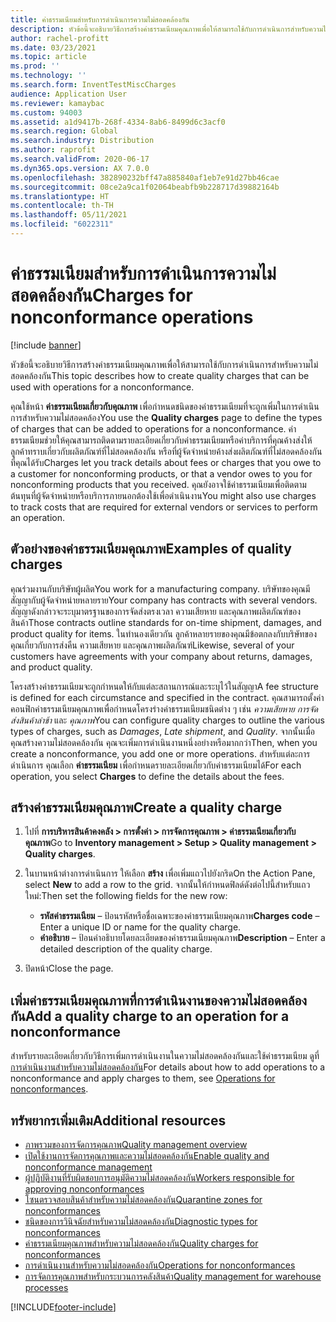 ```yaml
---
title: ค่าธรรมเนียมสำหรับการดำเนินการความไม่สอดคล้องกัน
description: หัวข้อนี้จะอธิบายวิธีการสร้างค่าธรรมเนียมคุณภาพเพื่อให้สามารถใช้กับการดำเนินการสำหรับความไม่สอดคล้องกัน
author: rachel-profitt
ms.date: 03/23/2021
ms.topic: article
ms.prod: ''
ms.technology: ''
ms.search.form: InventTestMiscCharges
audience: Application User
ms.reviewer: kamaybac
ms.custom: 94003
ms.assetid: a1d9417b-268f-4334-8ab6-8499d6c3acf0
ms.search.region: Global
ms.search.industry: Distribution
ms.author: raprofit
ms.search.validFrom: 2020-06-17
ms.dyn365.ops.version: AX 7.0.0
ms.openlocfilehash: 382890232bff47a885840af1eb7e91d27bb46cae
ms.sourcegitcommit: 08ce2a9ca1f02064beabfb9b228717d39882164b
ms.translationtype: HT
ms.contentlocale: th-TH
ms.lasthandoff: 05/11/2021
ms.locfileid: "6022311"
---
```

# <a name="charges-for-nonconformance-operations"></a><span data-ttu-id="68585-103">ค่าธรรมเนียมสำหรับการดำเนินการความไม่สอดคล้องกัน</span><span class="sxs-lookup"><span data-stu-id="68585-103">Charges for nonconformance operations</span></span>

[!include [banner](../includes/banner.md)]

<span data-ttu-id="68585-104">หัวข้อนี้จะอธิบายวิธีการสร้างค่าธรรมเนียมคุณภาพเพื่อให้สามารถใช้กับการดำเนินการสำหรับความไม่สอดคล้องกัน</span><span class="sxs-lookup"><span data-stu-id="68585-104">This topic describes how to create quality charges that can be used with operations for a nonconformance.</span></span>

<span data-ttu-id="68585-105">คุณใช้หน้า **ค่าธรรมเนียมเกี่ยวกับคุณภาพ** เพื่อกำหนดชนิดของค่าธรรมเนียมที่จะถูกเพิ่มในการดำเนินการสำหรับความไม่สอดคล้อง</span><span class="sxs-lookup"><span data-stu-id="68585-105">You use the **Quality charges** page to define the types of charges that can be added to operations for a nonconformance.</span></span> <span data-ttu-id="68585-106">ค่าธรรมเนียมช่วยให้คุณสามารถติดตามรายละเอียดเกี่ยวกับค่าธรรมเนียมหรือค่าบริการที่คุณค้างส่งให้ลูกค้าทราบเกี่ยวกับผลิตภัณฑ์ที่ไม่สอดคล้องกัน หรือที่ผู้จัดจำหน่ายค้างส่งผลิตภัณฑ์ที่ไม่สอดคล้องกันที่คุณได้รับ</span><span class="sxs-lookup"><span data-stu-id="68585-106">Charges let you track details about fees or charges that you owe to a customer for nonconforming products, or that a vendor owes to you for nonconforming products that you received.</span></span> <span data-ttu-id="68585-107">คุณยังอาจใช้ค่าธรรมเนียมเพื่อติดตามต้นทุนที่ผู้จัดจำหน่ายหรือบริการภายนอกต้องใช้เพื่อดําเนินงาน</span><span class="sxs-lookup"><span data-stu-id="68585-107">You might also use charges to track costs that are required for external vendors or services to perform an operation.</span></span>

## <a name="examples-of-quality-charges"></a><span data-ttu-id="68585-108">ตัวอย่างของค่าธรรมเนียมคุณภาพ</span><span class="sxs-lookup"><span data-stu-id="68585-108">Examples of quality charges</span></span>

<span data-ttu-id="68585-109">คุณร่วมงานกับบริษัทผู้ผลิต</span><span class="sxs-lookup"><span data-stu-id="68585-109">You work for a manufacturing company.</span></span> <span data-ttu-id="68585-110">บริษัทของคุณมีสัญญากับผู้จัดจำหน่ายหลายราย</span><span class="sxs-lookup"><span data-stu-id="68585-110">Your company has contracts with several vendors.</span></span> <span data-ttu-id="68585-111">สัญญาดังกล่าวจะระบุมาตรฐานของการจัดส่งตรงเวลา ความเสียหาย และคุณภาพผลิตภัณฑ์ของสินค้า</span><span class="sxs-lookup"><span data-stu-id="68585-111">Those contracts outline standards for on-time shipment, damages, and product quality for items.</span></span> <span data-ttu-id="68585-112">ในทำนองเดียวกัน ลูกค้าหลายรายของคุณมีข้อตกลงกับบริษัทของคุณเกี่ยวกับการส่งคืน ความเสียหาย และคุณภาพผลิตภัณฑ์</span><span class="sxs-lookup"><span data-stu-id="68585-112">Likewise, several of your customers have agreements with your company about returns, damages, and product quality.</span></span>

<span data-ttu-id="68585-113">โครงสร้างค่าธรรมเนียมจะถูกกําหนดให้กับแต่ละสถานการณ์และระบุไว้ในสัญญา</span><span class="sxs-lookup"><span data-stu-id="68585-113">A fee structure is defined for each circumstance and specified in the contract.</span></span> <span data-ttu-id="68585-114">คุณสามารถตั้งค่าคอนฟิกค่าธรรมเนียมคุณภาพเพื่อกําหนดโครงร่างค่าธรรมเนียมชนิดต่าง ๆ เช่น *ความเสียหาย* *การจัดส่งสินค้าล่าช้า* และ *คุณภาพ*</span><span class="sxs-lookup"><span data-stu-id="68585-114">You can configure quality charges to outline the various types of charges, such as *Damages*, *Late shipment*, and *Quality*.</span></span> <span data-ttu-id="68585-115">จากนั้นเมื่อคุณสร้างความไม่สอดคล้องกัน คุณจะเพิ่มการดําเนินงานหนึ่งอย่างหรือมากกว่า</span><span class="sxs-lookup"><span data-stu-id="68585-115">Then, when you create a nonconformance, you add one or more operations.</span></span> <span data-ttu-id="68585-116">สำหรับแต่ละการดำเนินการ คุณเลือก **ค่าธรรมเนียม** เพื่อกําหนดรายละเอียดเกี่ยวกับค่าธรรมเนียมได้</span><span class="sxs-lookup"><span data-stu-id="68585-116">For each operation, you select **Charges** to define the details about the fees.</span></span>

## <a name="create-a-quality-charge"></a><span data-ttu-id="68585-117">สร้างค่าธรรมเนียมคุณภาพ</span><span class="sxs-lookup"><span data-stu-id="68585-117">Create a quality charge</span></span>

1. <span data-ttu-id="68585-118">ไปที่ **การบริหารสินค้าคงคลัง \> การตั้งค่า \> การจัดการคุณภาพ \> ค่าธรรมเนียมเกี่ยวกับคุณภาพ**</span><span class="sxs-lookup"><span data-stu-id="68585-118">Go to **Inventory management \> Setup \> Quality management \> Quality charges**.</span></span>
1. <span data-ttu-id="68585-119">ในบานหน้าต่างการดำเนินการ ให้เลือก **สร้าง** เพื่อเพิ่มแถวไปยังกริด</span><span class="sxs-lookup"><span data-stu-id="68585-119">On the Action Pane, select **New** to add a row to the grid.</span></span> <span data-ttu-id="68585-120">จากนั้นให้กำหนดฟิลด์ดังต่อไปนี้สำหรับแถวใหม่:</span><span class="sxs-lookup"><span data-stu-id="68585-120">Then set the following fields for the new row:</span></span>

    - <span data-ttu-id="68585-121">**รหัสค่าธรรมเนียม** – ป้อนรหัสหรือชื่อเฉพาะของค่าธรรมเนียมคุณภาพ</span><span class="sxs-lookup"><span data-stu-id="68585-121">**Charges code** – Enter a unique ID or name for the quality charge.</span></span>
    - <span data-ttu-id="68585-122">**คำอธิบาย** – ป้อนคำอธิบายโดยละเอียดของค่าธรรมเนียมคุณภาพ</span><span class="sxs-lookup"><span data-stu-id="68585-122">**Description** – Enter a detailed description of the quality charge.</span></span>

1. <span data-ttu-id="68585-123">ปิดหน้า</span><span class="sxs-lookup"><span data-stu-id="68585-123">Close the page.</span></span>

## <a name="add-a-quality-charge-to-an-operation-for-a-nonconformance"></a><span data-ttu-id="68585-124">เพิ่มค่าธรรมเนียมคุณภาพที่การดําเนินงานของความไม่สอดคล้องกัน</span><span class="sxs-lookup"><span data-stu-id="68585-124">Add a quality charge to an operation for a nonconformance</span></span>

<span data-ttu-id="68585-125">สำหรับรายละเอียดเกี่ยวกับวิธีการเพิ่มการดําเนินงานในความไม่สอดคล้องกันและใช้ค่าธรรมเนียม ดูที่ [การดำเนินงานสำหรับความไม่สอดคล้องกัน](quality-operations.md)</span><span class="sxs-lookup"><span data-stu-id="68585-125">For details about how to add operations to a nonconformance and apply charges to them, see [Operations for nonconformances](quality-operations.md).</span></span>

## <a name="additional-resources"></a><span data-ttu-id="68585-126">ทรัพยากรเพิ่มเติม</span><span class="sxs-lookup"><span data-stu-id="68585-126">Additional resources</span></span>

- [<span data-ttu-id="68585-127">ภาพรวมของการจัดการคุณภาพ</span><span class="sxs-lookup"><span data-stu-id="68585-127">Quality management overview</span></span>](quality-management-processes.md)
- [<span data-ttu-id="68585-128">เปิดใช้งานการจัดการคุณภาพและความไม่สอดคล้องกัน</span><span class="sxs-lookup"><span data-stu-id="68585-128">Enable quality and nonconformance management</span></span>](enable-quality-management.md)
- [<span data-ttu-id="68585-129">ผู้ปฏิบัติงานที่รับผิดชอบการอนุมัติความไม่สอดคล้องกัน</span><span class="sxs-lookup"><span data-stu-id="68585-129">Workers responsible for approving nonconformances</span></span>](quality-responsible-workers.md)
- [<span data-ttu-id="68585-130">โซนตรวจสอบสินค้าสำหรับความไม่สอดคล้องกัน</span><span class="sxs-lookup"><span data-stu-id="68585-130">Quarantine zones for nonconformances</span></span>](quality-quarantine-zones.md)
- [<span data-ttu-id="68585-131">ชนิดของการวินิจฉัยสำหรับความไม่สอดคล้องกัน</span><span class="sxs-lookup"><span data-stu-id="68585-131">Diagnostic types for nonconformances</span></span>](quality-diagnostic-types.md)
- [<span data-ttu-id="68585-132">ค่าธรรมเนียมคุณภาพสำหรับความไม่สอดคล้องกัน</span><span class="sxs-lookup"><span data-stu-id="68585-132">Quality charges for nonconformances</span></span>](quality-charges.md)
- [<span data-ttu-id="68585-133">การดำเนินงานสำหรับความไม่สอดคล้องกัน</span><span class="sxs-lookup"><span data-stu-id="68585-133">Operations for nonconformances</span></span>](quality-operations.md)
- [<span data-ttu-id="68585-134">การจัดการคุณภาพสำหรับกระบวนการคลังสินค้า</span><span class="sxs-lookup"><span data-stu-id="68585-134">Quality management for warehouse processes</span></span>](quality-management-for-warehouses-processes.md)

[!INCLUDE[footer-include](../../includes/footer-banner.md)]
